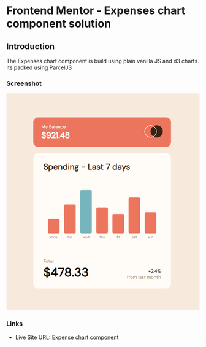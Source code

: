# Frontend Mentor - Expenses chart component solution
## Introduction
The Expenses chart component is build using plain vanilla JS and d3 charts. Its packed using ParcelJS 

### Screenshot
![](./assets/images/expense-screenshot.png)

### Links
- Live Site URL: [Expense chart component](https://expensed3chartcomponent.netlify.app/)